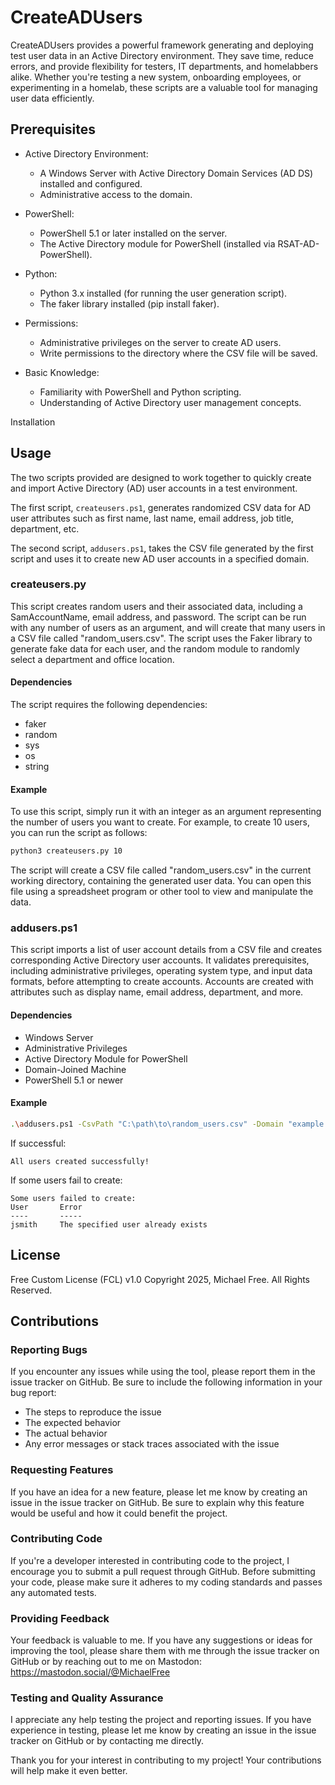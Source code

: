 # CreateADUsers

CreateADUsers provides a powerful framework generating and deploying test user data in an Active Directory environment.  They save time, reduce errors, and provide flexibility for testers, IT departments, and homelabbers alike. Whether you're testing a new system, onboarding employees, or experimenting in a homelab, these scripts are a valuable tool for managing user data efficiently.

## Prerequisites
- Active Directory Environment:
    - A Windows Server with Active Directory Domain Services (AD DS) installed and configured.
    - Administrative access to the domain.
- PowerShell:
    - PowerShell 5.1 or later installed on the server.
    - The Active Directory module for PowerShell (installed via RSAT-AD-PowerShell).
- Python:
    - Python 3.x installed (for running the user generation script).
    - The faker library installed (pip install faker).
- Permissions:
    - Administrative privileges on the server to create AD users.
    - Write permissions to the directory where the CSV file will be saved.

- Basic Knowledge:
    - Familiarity with PowerShell and Python scripting.
    - Understanding of Active Directory user management concepts.

Installation

## Usage

The two scripts provided are designed to work together to quickly create and import Active Directory (AD) user accounts in a test environment. 

The first script, `createusers.ps1`, generates randomized CSV data for AD user attributes such as first name, last name, email address, job title, department, etc. 

The second script, `addusers.ps1`, takes the CSV file generated by the first script and uses it to create new AD user accounts in a specified domain.

### createusers.py

This script creates random users and their associated data, including a SamAccountName, email address, and password. The script 
can be run with any number of users as an argument, and will create that many users in a CSV file called "random_users.csv". The 
script uses the Faker library to generate fake data for each user, and the random module to randomly select a department and 
office location.

#### Dependencies

The script requires the following dependencies:

- faker
- random
- sys
- os
- string

#### Example

To use this script, simply run it with an integer as an argument representing the number of users you want to create. For 
example, to create 10 users, you can run the script as follows:

```bash
python3 createusers.py 10
```

The script will create a CSV file called "random_users.csv" in the current working directory, containing the generated user data. 
You can open this file using a spreadsheet program or other tool to view and manipulate the data.

### addusers.ps1

This script imports a list of user account details from a CSV file and creates corresponding Active Directory user accounts.
It validates prerequisites, including administrative privileges, operating system type, and input data formats, before attempting
to create accounts. Accounts are created with attributes such as display name, email address, department, and more.

#### Dependencies

- Windows Server 
- Administrative Privileges
- Active Directory Module for PowerShell
- Domain-Joined Machine
- PowerShell 5.1 or newer

#### Example

```bash
.\addusers.ps1 -CsvPath "C:\path\to\random_users.csv" -Domain "example.com"
```

If successful:

```
All users created successfully!
```

If some users fail to create:

```
Some users failed to create:
User       Error
----       -----
jsmith     The specified user already exists
```

## License
Free Custom License (FCL) v1.0
Copyright 2025, Michael Free. All Rights Reserved.

## Contributions

### Reporting Bugs

If you encounter any issues while using the tool, please report them in the issue tracker on GitHub. Be sure to include the following information in your bug report:

- The steps to reproduce the issue
- The expected behavior
- The actual behavior
- Any error messages or stack traces associated with the issue

### Requesting Features

If you have an idea for a new feature, please let me know by creating an issue in the issue tracker on GitHub. Be sure to explain why this feature would be useful and how it could benefit the project.

### Contributing Code

If you're a developer interested in contributing code to the project, I encourage you to submit a pull request through GitHub. Before submitting your code, please make sure it adheres to my coding standards and passes any automated tests.

### Providing Feedback

Your feedback is valuable to me. If you have any suggestions or ideas for improving the tool, please share them with me through the issue tracker on GitHub or by reaching out to me on Mastodon: https://mastodon.social/@MichaelFree

### Testing and Quality Assurance

I appreciate any help testing the project and reporting issues. If you have experience in testing, please let me know by creating an issue in the issue tracker on GitHub or by contacting me directly.

Thank you for your interest in contributing to my project! Your contributions will help make it even better.

